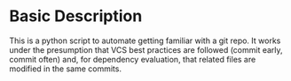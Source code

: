 # Basic Description

This is a python script to automate getting familiar with a git repo.  It works
under the presumption that VCS best practices are followed (commit early,
commit often) and, for dependency evaluation, that related files are modified
in the same commits.
